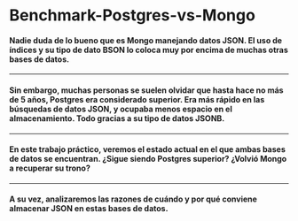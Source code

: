 # Benchmark-Postgres-vs-Mongo

#### Nadie duda de lo bueno que es Mongo manejando datos JSON. El uso de índices y su tipo de dato BSON lo coloca muy por encima de muchas otras bases de datos.
----
#### Sin embargo, muchas personas se suelen olvidar que hasta hace no más de 5 años, Postgres era considerado superior. Era más rápido en las búsquedas de datos JSON, y ocupaba menos espacio en el almacenamiento. Todo gracias a su tipo de datos JSONB.
----
#### En este trabajo práctico, veremos el estado actual en el que ambas bases de datos se encuentran. ¿Sigue siendo Postgres superior? ¿Volvió Mongo a recuperar su trono?
----
#### A su vez, analizaremos las razones de cuándo y por qué conviene almacenar JSON en estas bases de datos. 
  